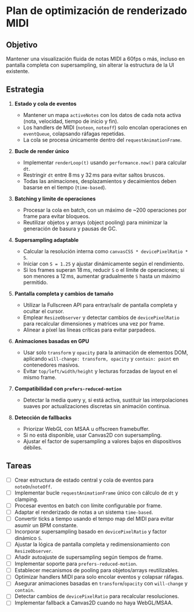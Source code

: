 # Plan de optimización de renderizado MIDI

## Objetivo
Mantener una visualización fluida de notas MIDI a 60fps o más, incluso en pantalla completa con supersampling, sin alterar la estructura de la UI existente.

## Estrategia
1. **Estado y cola de eventos**
   - Mantener un mapa `activeNotes` con los datos de cada nota activa (nota, velocidad, tiempo de inicio y fin).
   - Los handlers de MIDI (`noteon`, `noteoff`) solo encolan operaciones en `eventQueue`, colapsando ráfagas repetidas.
   - La cola se procesa únicamente dentro del `requestAnimationFrame`.

2. **Bucle de render único**
   - Implementar `renderLoop(t)` usando `performance.now()` para calcular `dt`.
   - Restringir `dt` entre 8 ms y 32 ms para evitar saltos bruscos.
   - Todas las animaciones, desplazamientos y decaimientos deben basarse en el tiempo (`time-based`).

3. **Batching y límite de operaciones**
   - Procesar la cola en batch, con un máximo de ~200 operaciones por frame para evitar bloqueos.
   - Reutilizar objetos y arrays (object pooling) para minimizar la generación de basura y pausas de GC.

4. **Supersampling adaptable**
   - Calcular la resolución interna como `canvasCSS * devicePixelRatio * S`.
   - Iniciar con `S = 1.25` y ajustar dinámicamente según el rendimiento.
   - Si los frames superan 18 ms, reducir `S` o el límite de operaciones; si son menores a 12 ms, aumentar gradualmente `S` hasta un máximo permitido.

5. **Pantalla completa y cambios de tamaño**
   - Utilizar la Fullscreen API para entrar/salir de pantalla completa y ocultar el cursor.
   - Emplear `ResizeObserver` y detectar cambios de `devicePixelRatio` para recalcular dimensiones y matrices una vez por frame.
   - Alinear a píxel las líneas críticas para evitar parpadeos.

6. **Animaciones basadas en GPU**
   - Usar solo `transform` y `opacity` para la animación de elementos DOM, aplicando `will-change: transform, opacity` y `contain: paint` en contenedores masivos.
   - Evitar `top/left/width/height` y lecturas forzadas de layout en el mismo frame.

7. **Compatibilidad con `prefers-reduced-motion`**
   - Detectar la media query y, si está activa, sustituir las interpolaciones suaves por actualizaciones discretas sin animación continua.

8. **Detección de fallbacks**
   - Priorizar WebGL con MSAA u offscreen framebuffer.
   - Si no está disponible, usar Canvas2D con supersampling.
   - Ajustar el factor de supersampling a valores bajos en dispositivos débiles.

## Tareas
- [ ] Crear estructura de estado central y cola de eventos para `noteOn`/`noteOff`.
- [ ] Implementar bucle `requestAnimationFrame` único con cálculo de `dt` y clamping.
- [ ] Procesar eventos en batch con límite configurable por frame.
- [ ] Adaptar el renderizado de notas a un sistema `time-based`.
- [ ] Convertir ticks a tiempo usando el tempo map del MIDI para evitar asumir un BPM constante.
- [ ] Incorporar supersampling basado en `devicePixelRatio` y factor dinámico `S`.
- [ ] Ajustar la lógica de pantalla completa y redimensionamiento con `ResizeObserver`.
- [ ] Añadir autoajuste de supersampling según tiempos de frame.
- [ ] Implementar soporte para `prefers-reduced-motion`.
- [ ] Establecer mecanismos de pooling para objetos/arrays reutilizables.
- [ ] Optimizar handlers MIDI para solo encolar eventos y colapsar ráfagas.
- [ ] Asegurar animaciones basadas en `transform`/`opacity` con `will-change` y `contain`.
- [ ] Detectar cambios de `devicePixelRatio` para recalcular resoluciones.
- [ ] Implementar fallback a Canvas2D cuando no haya WebGL/MSAA.

